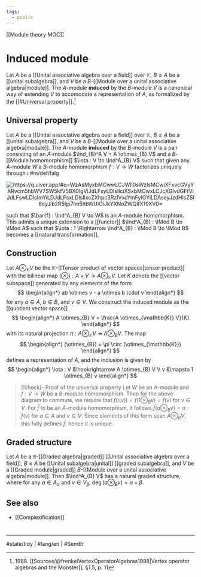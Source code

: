 ```yaml
---
tags:
  - public
---
```

[[Module theory MOC]]
# Induced module
Let $A$ be a [[Unital associative algebra over a field]] over $\mathbb{K}$, $B \leq A$ be a [[unital subalgebra]], and $V$ be a $B$-[[Module over a unital associative algebra|module]].
The $A$-module **induced** by the $B$-module $V$ is a canonical way of extending $V$ to accomodate a representation of $A$,
as formalized by the [[#Universal property]].[^1988]

## Universal property

Let $A$ be a [[Unital associative algebra over a field]] over $\mathbb{K}$, $B \leq A$ be a [[unital subalgebra]], and $V$ be a $B$-[[Module over a unital associative algebra|module]]. The $A$-module **induced** by the $B$-module $V$ is a pair consisting of an $A$-module $\Ind_{B}^A V = A \otimes_{B} V$ and a $B$-[[Module homomorphism]] $\iota : V \to \Ind^A_{B} V$
such that given any $A$-module $W$ a $B$-module homomorphism $f : V \to W$
factorizes uniquely through $\iota$ #m/def/falg 

<p align="center"><img align="center" src="https://i.upmath.me/svg/%0A%5Cusetikzlibrary%7Bcalc%7D%0A%5Cusetikzlibrary%7Bdecorations.pathmorphing%7D%0A%5Ctikzset%7Bcurve%2F.style%3D%7Bsettings%3D%7B%231%7D%2Cto%20path%3D%7B(%5Ctikztostart)%0A%20%20%20%20..%20controls%20(%24(%5Ctikztostart)!%5Cpv%7Bpos%7D!(%5Ctikztotarget)!%5Cpv%7Bheight%7D!270%3A(%5Ctikztotarget)%24)%0A%20%20%20%20and%20(%24(%5Ctikztostart)!1-%5Cpv%7Bpos%7D!(%5Ctikztotarget)!%5Cpv%7Bheight%7D!270%3A(%5Ctikztotarget)%24)%0A%20%20%20%20..%20(%5Ctikztotarget)%5Ctikztonodes%7D%7D%2C%0A%20%20%20%20settings%2F.code%3D%7B%5Ctikzset%7Bquiver%2F.cd%2C%231%7D%0A%20%20%20%20%20%20%20%20%5Cdef%5Cpv%23%231%7B%5Cpgfkeysvalueof%7B%2Ftikz%2Fquiver%2F%23%231%7D%7D%7D%2C%0A%20%20%20%20quiver%2F.cd%2Cpos%2F.initial%3D0.35%2Cheight%2F.initial%3D0%7D%0A%25%20TikZ%20arrowhead%2Ftail%20styles.%0A%5Ctikzset%7Btail%20reversed%2F.code%3D%7B%5Cpgfsetarrowsstart%7Btikzcd%20to%7D%7D%7D%0A%5Ctikzset%7B2tail%2F.code%3D%7B%5Cpgfsetarrowsstart%7BImplies%5Breversed%5D%7D%7D%7D%0A%5Ctikzset%7B2tail%20reversed%2F.code%3D%7B%5Cpgfsetarrowsstart%7BImplies%7D%7D%7D%0A%25%20TikZ%20arrow%20styles.%0A%5Ctikzset%7Bno%20body%2F.style%3D%7B%2Ftikz%2Fdash%20pattern%3Don%200%20off%201mm%7D%7D%0A%25%20https%3A%2F%2Fq.uiver.app%2F%23q%3DWzAsMyxbMCwwLCJWIl0sWzIsMCwiXFxvcGVyYXRvcm5hbWV7SW5kfV5BX0IgViJdLFsyLDIsIlciXSxbMCwxLCJcXGlvdGFfViJdLFswLDIsImYiLDJdLFsxLDIsIlxcZXhpc3RzIVxcYmFyIGYiLDAseyJzdHlsZSI6eyJib2R5Ijp7Im5hbWUiOiJkYXNoZWQifX19XV0%3D%0A%5Cbegin%7Btikzcd%7D%5Bampersand%20replacement%3D%5C%26%5D%0A%09V%20%5C%26%5C%26%20%7B%5Coperatorname%7BInd%7D%5EA_B%20V%7D%20%5C%5C%0A%09%5C%5C%0A%09%5C%26%5C%26%20W%0A%09%5Carrow%5B%22%7B%5Ciota_V%7D%22%2C%20from%3D1-1%2C%20to%3D1-3%5D%0A%09%5Carrow%5B%22f%22'%2C%20from%3D1-1%2C%20to%3D3-3%5D%0A%09%5Carrow%5B%22%7B%5Cexists!%5Cbar%20f%7D%22%2C%20dashed%2C%20from%3D1-3%2C%20to%3D3-3%5D%0A%5Cend%7Btikzcd%7D%0A#invert" alt="https://q.uiver.app/#q=WzAsMyxbMCwwLCJWIl0sWzIsMCwiXFxvcGVyYXRvcm5hbWV7SW5kfV5BX0IgViJdLFsyLDIsIlciXSxbMCwxLCJcXGlvdGFfViJdLFswLDIsImYiLDJdLFsxLDIsIlxcZXhpc3RzIVxcYmFyIGYiLDAseyJzdHlsZSI6eyJib2R5Ijp7Im5hbWUiOiJkYXNoZWQifX19XV0=" /></p>

such that $\bar{f} : \Ind^A_{B} V \to W$ is an $A$-module homomorphism.
This admits a unique extension to a [[functor]] $\Ind^A_{B} : \lMod B \to \lMod A$ such that $\iota : 1 \Rightarrow \Ind^A_{B} : \lMod B \to \lMod B$ becomes a [[natural transformation]].

  [^1988]: 1988\. [[Sources/@frenkelVertexOperatorAlgebras1988|Vertex operator algebras and the Monster]], §1.5, p. 11

## Construction

Let $A \otimes_{\mathbb{K}} V$ be the $\mathbb{K}$-[[Tensor product of vector spaces|tensor product]] with the bilinear map $(\otimes): A \times V \to A \otimes_{\mathbb{K}} V$.
Let $K$ denote the [[vector subspace]] generated by any elements of the form
$$
\begin{align*}
ab \otimes v - a \otimes b \cdot v
\end{align*}
$$
for any $a \in A$, $b \in B$, and $v \in V$.
We construct the induced module as the [[quotient vector space]]
$$
\begin{align*}
A \otimes_{B} V = \frac{A \otimes_{\mathbb{K}} V}{K}
\end{align*}
$$
with its natural projection $\pi : A \otimes_{\mathbb{K}} V \twoheadrightarrow A \otimes_{B} V$.
The map
$$
\begin{align*}
(\otimes_{B}) = \pi \circ (\otimes_{\mathbb{K}})
\end{align*}
$$
defines a representation of $A$,
and the inclusion is given by
$$
\begin{align*}
\iota : V &\hookrightarrow A \otimes_{B} V \\
v &\mapsto 1 \otimes_{B} v
\end{align*}
$$

> [!check]- Proof of the universal property
> Let $W$ be an $A$-module and $f : V \to W$ be a $B$-module homomorphism.
> Then for the above diagram to commute, we require that $\bar f( \iota(v)) = \bar f(1 \otimes_B v) = f(v)$ for $v \in V$.
> For $\bar f$ to be an $A$-module homomorphism, it follows $\bar f(a \otimes_B v) = a \cdot f(v)$ for $a \in A$ and $v \in V$.
> Since elements of this form span $A \otimes_B V$, this fully defines $\bar f$, hence it is unique. <span class="QED"/>

## Graded structure

Let $A$ be a $\mathfrak{A}$-[[Graded algebra|graded]] [[Unital associative algebra over a field]], $B \leq A$ be [[Unital subalgebra|unital]] [[graded subalgebra]],
and $V$ be a [[Graded module|graded]] $B$-[[Module over a unital associative algebra|module]].
Then $\Ind^A_{B} V$ has a natural graded structure, where for any $a \in A_{\alpha}$ and $v \in V_{\beta}$, $\deg(a \otimes_{B} v) = \alpha + \beta$.

## See also

- [[Complexification]]

#
---
#state/tidy | #lang/en | #SemBr
